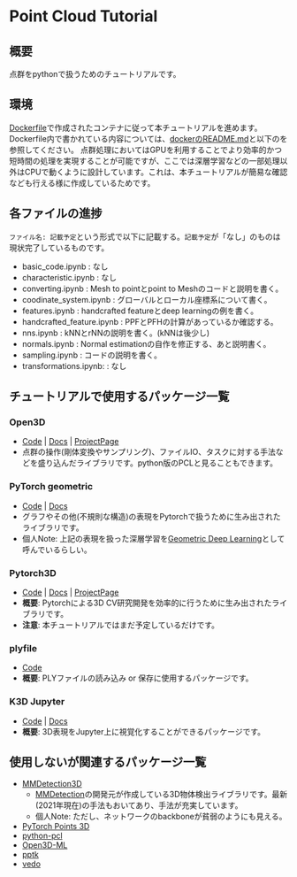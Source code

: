 # Point Cloud Tutorial
## 概要
点群をpythonで扱うためのチュートリアルです。

## 環境
[Dockerfile](../docker/Dockerfile)で作成されたコンテナに従って本チュートリアルを進めます。Dockerfile内で書かれている内容については、[dockerのREADME.md](../docker/README.md)と以下のを参照してください。
点群処理においてはGPUを利用することでより効率的かつ短時間の処理を実現することが可能ですが、ここでは深層学習などの一部処理以外はCPUで動くように設計しています。これは、本チュートリアルが簡易な確認なども行える様に作成しているためです。

## 各ファイルの進捗
`ファイル名: 記載予定`という形式で以下に記載する。`記載予定`が「なし」のものは現状完了しているものです。
- basic_code.ipynb              : なし
- characteristic.ipynb          : なし
- converting.ipynb              : Mesh to pointとpoint to Meshのコードと説明を書く。
- coodinate_system.ipynb        : グローバルとローカル座標系について書く。
- features.ipynb                : handcrafted featureとdeep learningの例を書く。
- handcrafted_feature.ipynb     : PPFとPFHの計算があっているか確認する。
- nns.ipynb                     : kNNとrNNの説明を書く。(kNNは後少し)
- normals.ipynb                 : Normal estimationの自作を修正する、あと説明書く。
- sampling.ipynb                : コードの説明を書く。
- transformations.ipynb:        : なし

## チュートリアルで使用するパッケージ一覧
### Open3D
- [Code](https://github.com/isl-org/Open3D) | [Docs](http://www.open3d.org/docs/release/) | [ProjectPage](http://www.open3d.org/)
- 点群の操作(剛体変換やサンプリング)、ファイルIO、タスクに対する手法などを盛り込んだライブラリです。python版のPCLと見ることもできます。

### PyTorch geometric
- [Code](https://github.com/rusty1s/pytorch_geometric) | [Docs](https://pytorch-geometric.readthedocs.io/en/latest/)
- グラフやその他(不規則な構造)の表現をPytorchで扱うために生み出されたライブラリです。
- 個人Note: 上記の表現を扱った深層学習を[Geometric Deep Learning](https://geometricdeeplearning.com/)として呼んでいるらしい。

### Pytorch3D
- [Code](https://github.com/facebookresearch/pytorch3d) | [Docs](https://pytorch3d.readthedocs.io/en/latest/) | [ProjectPage](https://pytorch3d.org/)
- **概要**: Pytorchによる3D CV研究開発を効率的に行うために生み出されたライブラリです。
- **注意**: 本チュートリアルではまだ予定しているだけです。

### plyfile
- [Code](https://github.com/dranjan/python-plyfile)
- **概要**: PLYファイルの読み込み or 保存に使用するパッケージです。

### K3D Jupyter
- [Code](https://github.com/K3D-tools/K3D-jupyter) | [Docs](https://k3d-jupyter.org/)
- **概要**: 3D表現をJupyter上に視覚化することができるパッケージです。


## 使用しないが関連するパッケージ一覧
- [MMDetection3D](https://github.com/open-mmlab/mmdetection3d)
  - [MMDetection](https://github.com/open-mmlab/mmdetection)の開発元が作成している3D物体検出ライブラリです。最新(2021年現在)の手法もおいてあり、手法が充実しています。
  - 個人Note: ただし、ネットワークのbackboneが貧弱のようにも見える。
- [PyTorch Points 3D](https://github.com/nicolas-chaulet/torch-points3d)
- [python-pcl](https://github.com/strawlab/python-pcl)
- [Open3D-ML](https://github.com/isl-org/Open3D-ML)
- [pptk](https://github.com/heremaps/pptk)
- [vedo](https://github.com/marcomusy/vedo)
